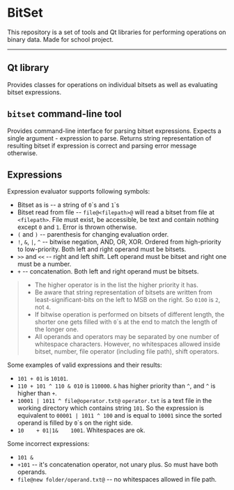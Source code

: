 BitSet
=====

This repository is a set of tools and Qt libraries for performing operations on binary data. Made for school project.

---

Qt library
-------------

Provides classes for operations on individual bitsets as well as evaluating bitset expressions.

`bitset` command-line tool
------------------------------------

Provides command-line interface for parsing bitset expressions. Expects a single argument - expression to parse. Returns string representation of resulting bitset if expression is correct and parsing error message otherwise.

Expressions
-----------------

Expression evaluator supports following symbols:

* Bitset as is -- a string of `0`\`s and `1`\`s
* Bitset read from file -- `file@<filepath>@` will read a bitset from file at `<filepath>`. File must exist, be accessible, be text and contain nothing except `0` and `1`. Error is thrown otherwise.
* `(` and `)` -- parenthesis for changing evaluation order.
* `!`, `&`, `|`, `^` -- bitwise negation, AND, OR, XOR. Ordered from high-priority to low-priority. Both left and right operand must be bitsets.
* `>>` and `<<` -- right and left shift. Left operand must be bitset and right one must be a number.
* `+` -- concatenation. Both left and right operand must be bitsets.

> * The higher operator is in the list the higher priority it has.
> * Be aware that string representation of bitsets are written from least-significant-bits on the left to MSB on the right. So `0100` is `2`, not `4`.
> * If bitwise operation is performed on bitsets of different length, the shorter one gets filled with `0`\`s at the end to match the length of the longer one.
> * All operands and operators may be separated by one number of whitespace characters. However, no whitespaces allowed inside bitset, number, file operator (including file path), shift operators.

Some examples of valid expressions and their results:

* `101 + 01` is `10101`.
* `110 + 101 ^ 110 & 010` is `110000`. `&` has higher priority than `^`, and `^` is higher than `+`.
* `10001 | 1011 ^ file@operator.txt@` `operator.txt` is a text file in the working directory which contains string `101`. So the expression is equivalent to `00001 | 1011 ^ 100` and is equal to `10001` since the sorted operand is filled by `0`\`s on the right side.
* `10    + 01|1&    1001`. Whitespaces are ok.

Some incorrect expressions:

* `101 &`
* `+101` -- it's concatenation operator, not unary plus. So must have both operands.
* `file@new folder/operand.txt@` -- no whitespaces allowed in file path.